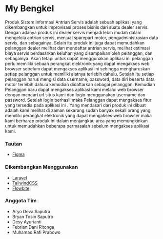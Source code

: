 # My Bengkel

Produk Sistem Informasi Antrian Servis adalah sebuah aplikasi yang dikembangkan untuk improvisasi proses bisnis dari suatu dealer servis. Dengan adanya produk ini dealer servis menjadi lebih mudah dalam mengelola antrian servis, menjual sparepart motor, pengadministrasian data servis, dan sebagainya. Selain itu produk ini juga dapat memudahkan pelanggan dealer melihat dan mendaftar antrian servis, melihat estimasi biaya servis berdasarkan keluhan yang disampaikan oleh pelanggan, dan sebagainya. Akan tetapi untuk dapat menggunakan aplikasi ini pelanggan perlu memiliki sebuah perangkat elektronik yang dapat mengakses web browser sebelum dapat mengakses aplikasi ini sehingga mengharuskan setiap pelanggan untuk memiliki alatnya terlebih dahulu. Setelah itu setiap pelanggan harus mengisi data username, password, data diri beserta data motor terlebih dahulu kemudian didaftarkan sebagai pelanggan. Kemudian Pelanggan baru dapat mengakses aplikasi kami melalui web browser dengan mencari url situs kami dan login menggunakan username dan password. Setelah login berhasil maka Pelanggan dapat mengakses fitur yang tersedia pada aplikasi ini . Yang mendasari dari produk ini dibuat adalah kami melihat di zaman sekarang sudah banyak sekali orang yang memiliki perangkat elektronik yang dapat mengakses web browser maka kami berharap produk ini dalam menjangkau area  yang memungkinkan untuk memudahkan beberapa permasalah sebelum mengakses aplikasi kami.

### Tautan 
- [Figma](https://www.figma.com/file/dSaNaKybntLv3LLrv93Tg2/MY-BENGKEL?node-id=0%3A1&t=I3fs7257wD5Qpz4B-1)

### Dikembangkan Menggunakan
- [Laravel](https://laravel.com/)
- [TailwindCSS](https://tailwindcss.com/)
- [Flowbite](https://flowbite.com/)

### Anggota Tim
- Aryo Deva Saputra
- Bryan Tosin Saputro
- Desy Ayurianti
- Febrian Dani Ritonga
- Muhamad Rafi Prabowo